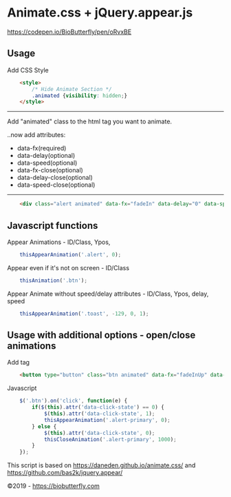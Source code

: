 # Animate.css + jQuery.appear.js

https://codepen.io/BioButterfly/pen/oRvxBE

## Usage

Add CSS Style

```html
	<style>
		/* Hide Animate Section */
		.animated {visibility: hidden;}
	</style>
```

- - - -

Add "animated" class to the html tag you want to animate.

..now add attributes: 
* data-fx(required)
* data-delay(optional)
* data-speed(optional)
* data-fx-close(optional)
* data-delay-close(optional)
* data-speed-close(optional)

- - - -

```html
	<div class="alert animated" data-fx="fadeIn" data-delay="0" data-speed="1" data-fx-close="fadeOut" data-delay-close="0" data-speed-close="0.5">Primary</div>
```

## Javascript functions

Appear Animations - ID/Class, Ypos,

```javascript
	thisAppearAnimation('.alert', 0);
```

Appear even if it's not on screen - ID/Class

```javascript
	thisAnimation('.btn');
```

Appear Animate without speed/delay attributes - ID/Class, Ypos, delay, speed

```javascript
	thisAppearAnimation('.toast', -129, 0, 1);
```

## Usage with additional options - open/close animations

Add tag

```html
	<button type="button" class="btn animated" data-fx="fadeInUp" data-delay="0" data-speed="1" data-click-state="1">Primary</button>
```

Javascript

```javascript
	$('.btn').on('click', function(e) {
		if($(this).attr('data-click-state') == 0) {
		    $(this).attr('data-click-state', 1);
		    thisAppearAnimation('.alert-primary', 0);
		} else {
		    $(this).attr('data-click-state', 0);
		    thisCloseAnimation('.alert-primary', 1000);
		}
	});
```

This script is based on https://daneden.github.io/animate.css/ and https://github.com/bas2k/jquery.appear/

&copy;2019 - https://biobutterfly.com
